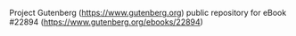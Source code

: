Project Gutenberg (https://www.gutenberg.org) public repository for eBook #22894 (https://www.gutenberg.org/ebooks/22894)
